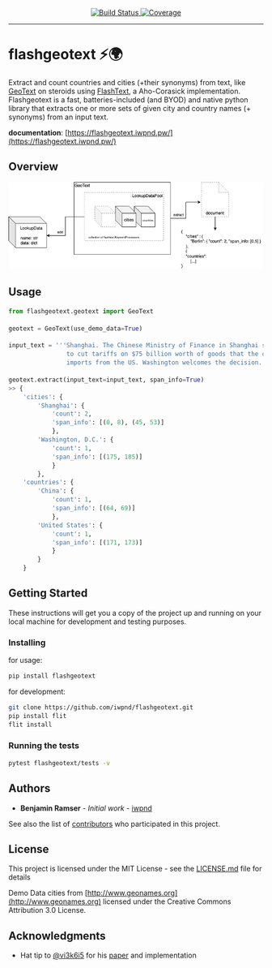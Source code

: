 <p align="center">
<a href="https://github.com/iwpnd/flashgeotext/actions" target="_blank">
    <img src="https://github.com/iwpnd/flashgeotext/workflows/build/badge.svg?branch=master" alt="Build Status">
</a>
<a href="https://codecov.io/gh/iwpnd/flashgeotext" target="_blank">
    <img src="https://codecov.io/gh/iwpnd/flashgeotext/branch/master/graph/badge.svg" alt="Coverage">
</a>
</p>

---
# flashgeotext :zap::earth_africa:

Extract and count countries and cities (+their synonyms) from text, like [GeoText](https://github.com/elyase/geotext) on steroids using [FlashText](https://github.com/vi3k6i5/flashtext/), a Aho-Corasick implementation. Flashgeotext is a fast, batteries-included (and BYOD) and native python library that extracts one or more sets of given city and country names (+ synonyms) from an input text.

**documentation**: [https://flashgeotext.iwpnd.pw/](https://flashgeotext.iwpnd.pw/)

## Overview

<img src="./docs/img/flashgeotext-diagram-notext.png" alt="drawio diagram">

## Usage

```python
from flashgeotext.geotext import GeoText

geotext = GeoText(use_demo_data=True)

input_text = '''Shanghai. The Chinese Ministry of Finance in Shanghai said that China plans
                to cut tariffs on $75 billion worth of goods that the country
                imports from the US. Washington welcomes the decision.'''

geotext.extract(input_text=input_text, span_info=True)
>> {
    'cities': {
        'Shanghai': {
            'count': 2,
            'span_info': [(0, 8), (45, 53)]
            },
        'Washington, D.C.': {
            'count': 1,
            'span_info': [(175, 185)]
            }
        },
    'countries': {
        'China': {
            'count': 1,
            'span_info': [(64, 69)]
            },
        'United States': {
            'count': 1,
            'span_info': [(171, 173)]
            }
        }
    }
```

## Getting Started

These instructions will get you a copy of the project up and running on your local machine for development and testing purposes.

### Installing

for usage:
```bash
pip install flashgeotext
```

for development:
```bash
git clone https://github.com/iwpnd/flashgeotext.git
pip install flit
flit install
```

### Running the tests

```bash
pytest flashgeotext/tests -v
```

## Authors

* **Benjamin Ramser** - *Initial work* - [iwpnd](https://github.com/iwpnd)

See also the list of [contributors](https://github.com/iwpnd/flashgeotext/contributors) who participated in this project.

## License

This project is licensed under the MIT License - see the [LICENSE.md](LICENSE.md) file for details

Demo Data cities from [http://www.geonames.org](http://www.geonames.org) licensed under the Creative Commons Attribution 3.0 License.

## Acknowledgments

* Hat tip to [@vi3k6i5](https://github.com/vi3k6i5) for his [paper](https://arxiv.org/abs/1711.00046) and implementation
